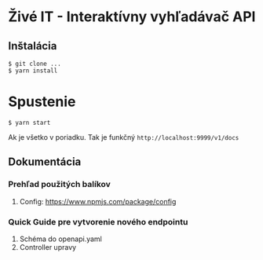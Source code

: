 # Živé IT - Interaktívny vyhľadávač API

## Inštalácia 

```shell script
$ git clone ...
$ yarn install
```

# Spustenie

```shell script
$ yarn start
```

Ak je všetko v poriadku. Tak je funkčný ```http://localhost:9999/v1/docs```


## Dokumentácia

### Prehľad použitých balíkov

1. Config: https://www.npmjs.com/package/config

### Quick Guide pre vytvorenie nového endpointu

1. Schéma do openapi.yaml
2. Controller upravy
